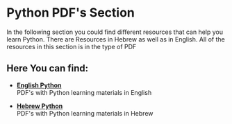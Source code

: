 # Python PDF's Section
In the following section you could find different resources that can help you learn Python.
There are Resources in Hebrew as well as in English.
All of the resources in this section is in the type of PDF

## Here You can find:
* [__English Python__](./English-Python)  
PDF's with Python learning materials in English

* [__Hebrew Python__](./Hebrew-Python)  
PDF's with Python learning materials in Hebrew
